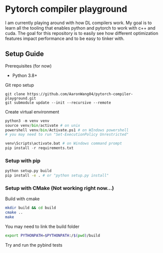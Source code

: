 # Pytorch compiler playground
I am currently playing around with how DL compilers work. My goal is to learn all the tooling that enables python and pytorch to work with c++ and cuda. The goal for this repository is to easily see how different optimization features impact performance and to be easy to tinker with. 

## Setup Guide
Prerequisites (for now)
- Python 3.8+

Git repo setup
```
git clone https://github.com/AaronWang04/pytorch-compiler-playground.git
git submodule update --init --recursive --remote
```

Create virtual environment
```python
python3 -m venv venv
source venv/bin/activate # on unix
powershell venv/bin/Activate.ps1 # on WIndows powershell
# you may need to run "Set-ExecutionPolicy Unrestricted"

venv\Scripts\activate.bat # on Windows command prompt
pip install -r requirements.txt
```

### Setup with pip
```bash
python setup.py build
pip install -e . # or "python setup.py install"
```

### Setup with CMake (Not working right now...)
Build with cmake
```bash
mkdir build && cd build
cmake ..
make
```
You may need to link the build folder
```bash
export PYTHONPATH=$PYTHONPATH:/$(pwd)/build
```

Try and run the pybind tests